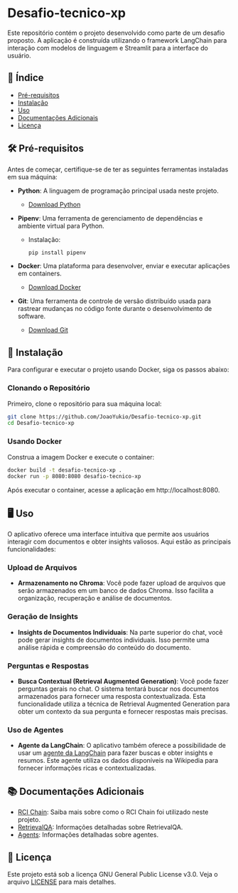 # Desafio-tecnico-xp

Este repositório contém o projeto desenvolvido como parte de um desafio proposto. A aplicação é construída utilizando o framework LangChain para interação com modelos de linguagem e Streamlit para a interface do usuário.

## 📌 Índice

-   [Pré-requisitos](#-pré-requisitos)
-   [Instalação](#-instalação)
-   [Uso](#-uso)
-   [Documentações Adicionais](#-documentações-adicionais)
-   [Licença](#-licença)

## 🛠 Pré-requisitos

Antes de começar, certifique-se de ter as seguintes ferramentas instaladas em sua máquina:

-   **Python**: A linguagem de programação principal usada neste projeto.

    -   [Download Python](https://www.python.org/downloads/)

-   **Pipenv**: Uma ferramenta de gerenciamento de dependências e ambiente virtual para Python.

    -   Instalação:
        ```bash
        pip install pipenv
        ```

-   **Docker**: Uma plataforma para desenvolver, enviar e executar aplicações em containers.

    -   [Download Docker](https://www.docker.com/products/docker-desktop)

-   **Git**: Uma ferramenta de controle de versão distribuído usada para rastrear mudanças no código fonte durante o desenvolvimento de software.
    -   [Download Git](https://git-scm.com/downloads)

## 🚀 Instalação

Para configurar e executar o projeto usando Docker, siga os passos abaixo:

### Clonando o Repositório

Primeiro, clone o repositório para sua máquina local:

```bash
git clone https://github.com/JoaoYukio/Desafio-tecnico-xp.git
cd Desafio-tecnico-xp
```

### Usando Docker

Construa a imagem Docker e execute o container:

```bash
docker build -t desafio-tecnico-xp .
docker run -p 8080:8080 desafio-tecnico-xp
```

Após executar o container, acesse a aplicação em http://localhost:8080.

## 🖥 Uso

O aplicativo oferece uma interface intuitiva que permite aos usuários interagir com documentos e obter insights valiosos. Aqui estão as principais funcionalidades:

### Upload de Arquivos

-   **Armazenamento no Chroma**: Você pode fazer upload de arquivos que serão armazenados em um banco de dados Chroma. Isso facilita a organização, recuperação e análise de documentos.

### Geração de Insights

-   **Insights de Documentos Individuais**: Na parte superior do chat, você pode gerar insights de documentos individuais. Isso permite uma análise rápida e compreensão do conteúdo do documento.

### Perguntas e Respostas

-   **Busca Contextual (Retrieval Augmented Generation)**: Você pode fazer perguntas gerais no chat. O sistema tentará buscar nos documentos armazenados para fornecer uma resposta contextualizada. Esta funcionalidade utiliza a técnica de Retrieval Augmented Generation para obter um contexto da sua pergunta e fornecer respostas mais precisas.

### Uso de Agentes

-   **Agente da LangChain**: O aplicativo também oferece a possibilidade de usar um [agente da LangChain](https://docs.langchain.com/docs/components/agents/) para fazer buscas e obter insights e resumos. Este agente utiliza os dados disponíveis na Wikipedia para fornecer informações ricas e contextualizadas.

## 📚 Documentações Adicionais

-   [RCI Chain](./docs/rci_chain.md): Saiba mais sobre como o RCI Chain foi utilizado neste projeto.
-   [RetrievalQA](./docs/RetrievalQA.md): Informações detalhadas sobre RetrievalQA.
-   [Agents](./docs/agents.md): Informações detalhadas sobre agentes.

## 📜 Licença

Este projeto está sob a licença GNU General Public License v3.0. Veja o arquivo [LICENSE](LICENSE) para mais detalhes.

